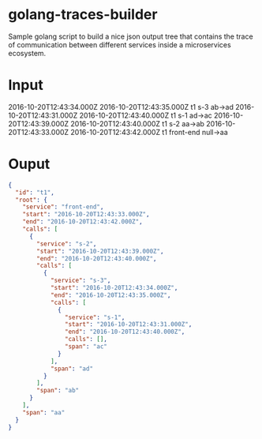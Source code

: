 # golang-traces-builder

Sample golang script to build a nice json output tree that contains the trace of communication between different services inside a microservices ecosystem.


# Input

2016-10-20T12:43:34.000Z 2016-10-20T12:43:35.000Z t1 s-3 ab->ad
2016-10-20T12:43:31.000Z 2016-10-20T12:43:40.000Z t1 s-1 ad->ac
2016-10-20T12:43:39.000Z 2016-10-20T12:43:40.000Z t1 s-2 aa->ab
2016-10-20T12:43:33.000Z 2016-10-20T12:43:42.000Z t1 front-end null->aa

# Ouput

```json
{
  "id": "t1",
  "root": {
    "service": "front-end",
    "start": "2016-10-20T12:43:33.000Z",
    "end": "2016-10-20T12:43:42.000Z",
    "calls": [
      {
        "service": "s-2",
        "start": "2016-10-20T12:43:39.000Z",
        "end": "2016-10-20T12:43:40.000Z",
        "calls": [
          {
            "service": "s-3",
            "start": "2016-10-20T12:43:34.000Z",
            "end": "2016-10-20T12:43:35.000Z",
            "calls": [
              {
                "service": "s-1",
                "start": "2016-10-20T12:43:31.000Z",
                "end": "2016-10-20T12:43:40.000Z",
                "calls": [],
                "span": "ac"
              }
            ],
            "span": "ad"
          }
        ],
        "span": "ab"
      }
    ],
    "span": "aa"
  }
}
```
